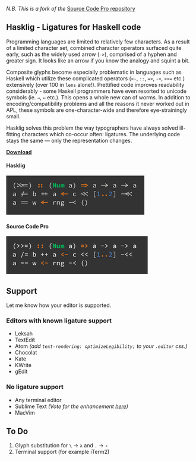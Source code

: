 _N.B. This is a fork of the_ [Source Code Pro repository](https://github.com/adobe/source-code-pro)

## Hasklig - Ligatures for Haskell code

Programming languages are limited to relatively few characters. As a result of a limited character set, combined character operators surfaced quite early, such as the widely used arrow (`->`), comprised of a hyphen and greater sign. It looks like an arrow if you know the analogy and squint a bit.

Composite glyphs become especially  problematic in languages such as Haskell which utilize these complicated operators (`<-`, `::`, `=>`, `-<`, `>>=` etc.) extensively (over 100 in `lens` alone!). Prettified code improves readability considerably - some Haskell programmers have even resorted to unicode symbols (ie. `⇒`, `←` etc.). This opens a whole new can of worms. In addition to encoding/compatibility problems and all the reasons it never worked out in APL, these symbols are one-character-wide and therefore eye-strainingly small.

Hasklig solves this problem the way typographers have always solved ill-fitting characters which co-occur often: ligatures. The underlying code stays the same — only the representation changes.

[**Download**](https://github.com/i-tu/Hasklig/releases/download/v0.2/Hasklig_0.2.zip)

#### Hasklig
![Hasklig Sample](hasklig_example.png?raw=true)

#### Source Code Pro
![Source Code Pro Sample](SourceCodeProSample.png?raw=true)


## Support
Let me know how your editor is supported.

### Editors with known ligature support
+ Leksah
+ TextEdit
+ Atom _(add `text-rendering: optimizeLegibility;` to your `.editor` css.)_
+ Chocolat
+ Kate
+ KWrite
+ gEdit

### No ligature support
- Any terminal editor
- Sublime Text _(Vote for the enhancement [here](http://sublimetext.userecho.com/topic/433445-/))_
- MacVim


## To Do
1. Glyph substitution for `\` → `λ` and `.` → `∘`
2. Terminal support (for example iTerm2)
